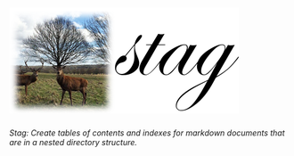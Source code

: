 ![stag](_images/stag-453x190.png)
========
*Stag: Create tables of contents and indexes for markdown documents that are  in a nested directory structure.*
